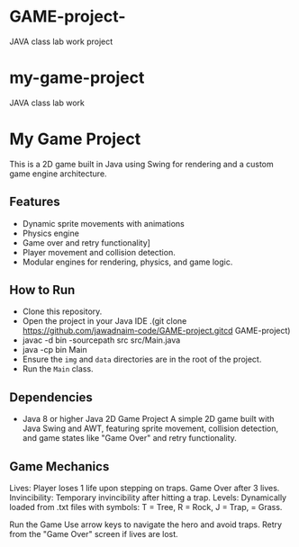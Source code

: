# GAME-project-
JAVA class lab work project
# my-game-project
JAVA class lab work
# My Game Project

This is a 2D game built in Java using Swing for rendering and a custom game engine architecture.

## Features
- Dynamic sprite movements with animations
- Physics engine
- Game over and retry functionality]
- Player movement and collision detection.
- Modular engines for rendering, physics, and game logic.

## How to Run
- Clone this repository.
- Open the project in your Java IDE .(git clone https://github.com/jawadnaim-code/GAME-project.gitcd GAME-project)
- javac -d bin -sourcepath src src/Main.java
- java -cp bin Main
- Ensure the `img` and `data` directories are in the root of the project.
- Run the `Main` class.

## Dependencies
- Java 8 or higher
Java 2D Game Project
A simple 2D game built with Java Swing and AWT, featuring sprite movement, collision detection, and game states like "Game Over" and retry functionality.

## Game Mechanics
Lives: Player loses 1 life upon stepping on traps. Game Over after 3 lives.
Invincibility: Temporary invincibility after hitting a trap.
Levels: Dynamically loaded from .txt files with symbols:
T = Tree, R = Rock, J = Trap, = Grass.

Run the Game
Use arrow keys to navigate the hero and avoid traps. Retry from the "Game Over" screen if lives are lost.

